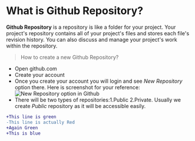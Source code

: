 # What is **Github Repository**?

  **Github Repository** is a repository is like a folder for your project. Your project's repository contains all of your project's files and stores each file's revision history. You can also discuss and manage your project's work within the repository.

  >How to create a new Github Repository?
  * Open github.com
  * Create your account
  * Once you create your account you will login and see *New Repository* option there.
  Here is screenshot for your reference:
  ![New Repository option in Github](https://www.softpost.org/wp-content/uploads/2016/06/new-repository-on-GitHub.png)
  * There will be two types of repositories:1.Public 2.Private. Usually we create *Public* repository as it will be accessible easily.

  ```diff
  +This line is green
  -This line is actually Red
  +Again Green
  +This is blue
  ```